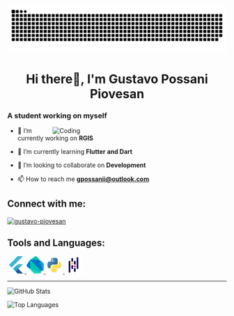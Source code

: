 ![MasterHead](https://raw.githubusercontent.com/Platane/snk/output/github-contribution-grid-snake.svg)
<h1 align="center">Hi there👋, I'm Gustavo Possani Piovesan</h1>
<h3 align="left">A student working on myself</h3>
<img align="right" alt="Coding" width="400" src="https://cdn.dribbble.com/users/1162077/screenshots/3848914/programmer.gif">



- 🔭 I’m currently working on **RGIS**

- 🌱 I’m currently learning **Flutter and Dart**

- 👯 I’m looking to collaborate on **Development**

- 📫 How to reach me **gpossanii@outlook.com**

## Connect with me:
<p align="left">
<a href="https://linkedin.com/in/gustavo-piovesan" target="blank"><img align="center" src="https://raw.githubusercontent.com/rahuldkjain/github-profile-readme-generator/master/src/images/icons/Social/linked-in-alt.svg" alt="gustavo-piovesan" height="30" width="40" /></a>
</p>

## Tools and Languages:
<p align="left"> <a href="https://flutter.dev/" target="_blank" rel="noreferrer"> <img src="https://raw.githubusercontent.com/devicons/devicon/master/icons/flutter/flutter-original.svg" alt="flutter" width="40" height="40"/> </a> 
<a href="https://dart.dev/" target="_blank" rel="noreferrer"> <img src="https://raw.githubusercontent.com/devicons/devicon/master/icons/dart/dart-original.svg" alt="dart" width="40" height="40"/> </a> 
<a href="https://www.python.org" target="_blank" rel="noreferrer"> <img src="https://raw.githubusercontent.com/devicons/devicon/master/icons/python/python-original.svg" alt="python" width="40" height="40"/> </a>
<a href="https://pandas.pydata.org/" target="_blank" rel="noreferrer"> <img src="https://raw.githubusercontent.com/devicons/devicon/2ae2a900d2f041da66e950e4d48052658d850630/icons/pandas/pandas-original.svg" alt="pandas" width="40" height="40"/> </a>
</p>

---

![GitHub Stats](https://github-readme-stats.vercel.app/api?username=possanii&show_icons=true&bg_color=30,e96443,904e95&title_color=fff&text_color=fff&icon_color=fff&count_private=true)

![Top Languages](https://github-readme-stats.vercel.app/api/top-langs/?username=possanii&theme=nord&count_private=true)


